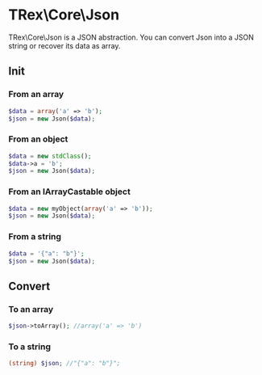 # TRex\Core\Json

TRex\Core\Json is a JSON abstraction. You can convert Json into a JSON string or recover its data as array.


## Init

### From an array

```php
$data = array('a' => 'b');
$json = new Json($data);
```

### From an object

```php
$data = new stdClass();
$data->a = 'b';
$json = new Json($data);
```

### From an IArrayCastable object

```php
$data = new myObject(array('a' => 'b'));
$json = new Json($data);
```

### From a string

```php
$data = '{"a": "b"}';
$json = new Json($data);
```


## Convert

### To an array

```php
$json->toArray(); //array('a' => 'b')
```

### To a string

```php
(string) $json; //"{"a": "b"}";
```